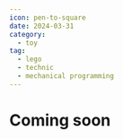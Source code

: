 ```yaml
---
icon: pen-to-square
date: 2024-03-31
category:
  - toy
tag:
  - lego
  - technic
  - mechanical programming
---
```


# Coming soon

<!-- more -->